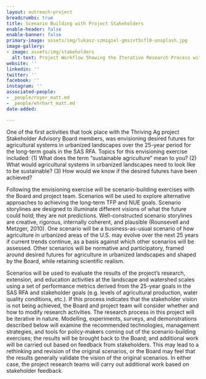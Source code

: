 ```yaml
---
layout: outreach-project
breadcrumbs: true
title: Scenario Building with Project Stakeholders
enable-header: false
enable-banner: false
primary-image: assets/img/lukasz-szmigiel-gmsivt5sfl0-unsplash.jpg
image-gallery:
- image: assets/img/stakeholders
  alt-text: Project Workflow Showing the Iterative Research Process with Stakeholders
website: ''
linkedin: ''
twitter: ''
facebook: ''
instagram: ''
associated-people:
- _people/royer_matt.md
- _people/ehrhart_matt.md
date-added: 

---
```

One of the first activities that took place with the Thriving Ag project Stakeholder Advisory Board members, was envisioning desired futures for agricultural systems in urbanized landscapes over the 25-year period for the long-term goals in the SAS RFA. Topics for this envisioning exercise included: (1) What does the term “sustainable agriculture” mean to you? (2) What would agricultural systems in urbanized landscapes need to look like to be sustainable? (3) How would we know if the desired futures have been achieved?

Following the envisioning exercise will be scenario-building exercises with the Board and project team. Scenarios will be used to explore alternative approaches to achieving the long-term TFP and NUE goals. Scenario storylines are designed to illuminate different visions of what the future could hold; they are not predictions. Well-constructed scenario storylines are creative, rigorous, internally coherent, and plausible (Rounsevell and Metzger, 2010). One scenario will be a business-as-usual scenario of how agriculture in urbanized areas of the U.S. may evolve over the next 25 years if current trends continue, as a basis against which other scenarios will be assessed. Other scenarios will be normative and participatory, framed around desired futures for agriculture in urbanized landscapes and shaped by the Board, while retaining scientific realism.

Scenarios will be used to evaluate the results of the project’s research, extension, and education activities at the landscape and watershed scales using a set of performance metrics derived from the 25-year goals in the SAS RFA and stakeholder goals (e.g. levels of agricultural production, water quality conditions, etc.). If this process indicates that the stakeholder vision is not being achieved, the Board and project team will consider whether and how to modify research activities. The research process in this project will be iterative in nature. Modelling, experiments, surveys, and demonstrations described below will examine the recommended technologies, management strategies, and tools for policy-makers coming out of the scenario-building exercises; the results will be brought back to the Board; and additional work will be carried out based on feedback from stakeholders. This may lead to a rethinking and revision of the original scenarios, or the Board may feel that the results generally validate the vision of the original scenarios. In either case, the project research teams will carry out additional work based on stakeholder feedback.